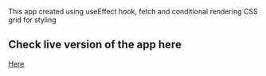 This app created using useEffect hook, fetch and conditional rendering
CSS grid for styling

## Check live version of the app here

[Here]()
